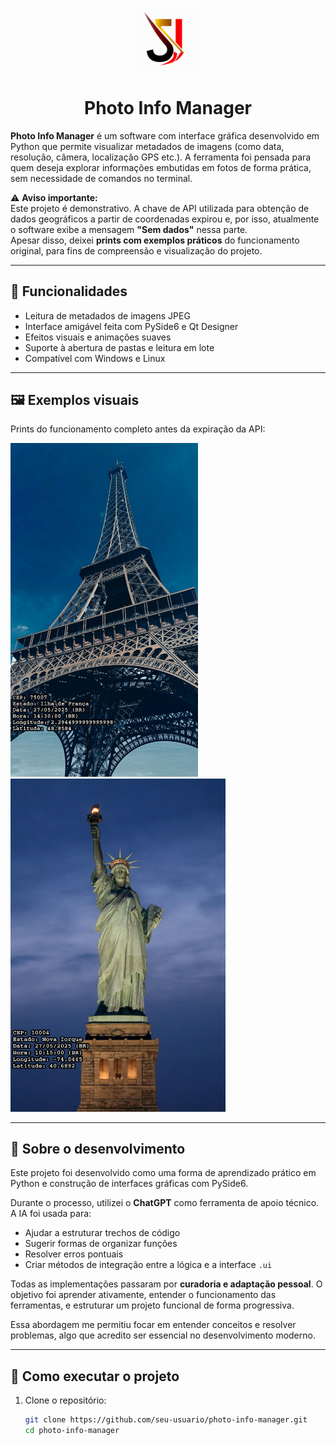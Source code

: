 <p align="center">
  <img src="assets/icon.png" alt="Ícone" width="100" />
</p>

<h1 align="center">Photo Info Manager</h1>

**Photo Info Manager** é um software com interface gráfica desenvolvido em Python que permite visualizar metadados de imagens (como data, resolução, câmera, localização GPS etc.). A ferramenta foi pensada para quem deseja explorar informações embutidas em fotos de forma prática, sem necessidade de comandos no terminal.

⚠️ **Aviso importante:**  
Este projeto é demonstrativo. A chave de API utilizada para obtenção de dados geográficos a partir de coordenadas expirou e, por isso, atualmente o software exibe a mensagem **"Sem dados"** nessa parte.  
Apesar disso, deixei **prints com exemplos práticos** do funcionamento original, para fins de compreensão e visualização do projeto.

---

## 🔧 Funcionalidades

- Leitura de metadados de imagens JPEG
- Interface amigável feita com PySide6 e Qt Designer
- Efeitos visuais e animações suaves
- Suporte à abertura de pastas e leitura em lote
- Compatível com Windows e Linux

---

<h2>🖼️ Exemplos visuais</h2>

<p>Prints do funcionamento completo antes da expiração da API:</p>

<img src="assets/prints_exemplo/TorreEiffel_Photo_Info_Manager.jpg" alt="Torre Eiffel" width="300"/> <img src="assets/prints_exemplo/EstatuaDaLiberdade_Photo_Info_Manager.jpg" alt="Estátua da Liberdade" width="344"/>

---

## 🧠 Sobre o desenvolvimento

Este projeto foi desenvolvido como uma forma de aprendizado prático em Python e construção de interfaces gráficas com PySide6.

Durante o processo, utilizei o **ChatGPT** como ferramenta de apoio técnico. A IA foi usada para:
- Ajudar a estruturar trechos de código
- Sugerir formas de organizar funções
- Resolver erros pontuais
- Criar métodos de integração entre a lógica e a interface `.ui`

Todas as implementações passaram por **curadoria e adaptação pessoal**. O objetivo foi aprender ativamente, entender o funcionamento das ferramentas, e estruturar um projeto funcional de forma progressiva.  

Essa abordagem me permitiu focar em entender conceitos e resolver problemas, algo que acredito ser essencial no desenvolvimento moderno.

---

## 🚀 Como executar o projeto

1. Clone o repositório:
   ```bash
   git clone https://github.com/seu-usuario/photo-info-manager.git
   cd photo-info-manager
